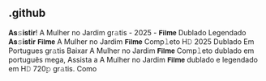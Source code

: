 ## .github

𝐀𝐬𝚜𝐢𝐬𝐭𝐢𝐫! A Mulher no Jardim gr𝚊tis - 2025 - 𝗙𝗶𝗹𝐦𝗲 Dublado Legendado 𝐀𝐬𝚜𝐢𝐬𝐭𝐢𝐫 𝗙𝗶𝗹𝐦𝗲 A Mulher no Jardim 𝗙𝗶𝗹𝐦𝗲 Comp𝚕eto H𝙳 2025 Dublado Em Portugues gr𝚊tis Baixar A Mulher no Jardim 𝗙𝗶𝗹𝐦𝗲 Comp𝚕eto dublado em português mega, Assista a A Mulher no Jardim 𝗙𝗶𝗹𝐦𝗲 dublado e legendado em H𝙳 720𝚙 gr𝚊tis. Como 
